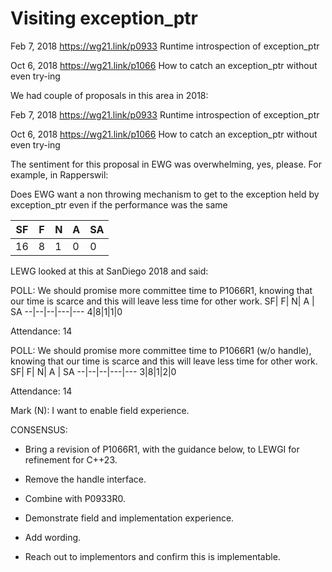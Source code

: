 
# Visiting exception_ptr

Feb 7, 2018
https://wg21.link/p0933 Runtime introspection of exception_ptr
 
Oct 6, 2018
https://wg21.link/p1066 How to catch an exception_ptr without even try-ing

We had couple of proposals in this area in 2018:

Feb 7, 2018
https://wg21.link/p0933 Runtime introspection of exception_ptr

Oct 6, 2018
https://wg21.link/p1066 How to catch an exception_ptr without even try-ing

The sentiment for this proposal in EWG was overwhelming, yes, please. 
For example, in Rapperswil:

Does EWG want a non throwing mechanism to get to the exception held by exception_ptr even if the performance was the same


SF| F| N| A | SA
--|--|--|---|---
16|8|1|0|0

LEWG looked at this at SanDiego 2018 and said:

POLL: We should promise more committee time to P1066R1, knowing that our time is scarce and this will leave less time for other work.
SF| F| N| A | SA
--|--|--|---|---
4|8|1|1|0

Attendance: 14

POLL: We should promise more committee time to P1066R1 (w/o handle), knowing that our time is scarce and this will leave less time for other work.
SF| F| N| A | SA
--|--|--|---|---
3|8|1|2|0

Attendance: 14

Mark (N): I want to enable field experience.

CONSENSUS: 
- Bring a revision of P1066R1, with the guidance below, to LEWGI for refinement for C++23.

- Remove the handle interface.
- Combine with P0933R0.

- Demonstrate field and implementation experience.

- Add wording.

- Reach out to implementors and confirm this is implementable.
